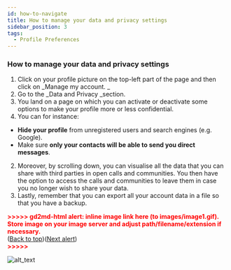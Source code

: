 ```yaml
---
id: how-to-navigate
title: How to manage your data and privacy settings
sidebar_position: 3
tags:
  - Profile Preferences
---
```



### **How to manage your data and privacy settings**



1. Click on your profile picture on the top-left part of the page and then click on _Manage my account. _
2. Go to the _Data and Privacy _section.
3. You land on a page on which you can activate or deactivate some options to make your profile more or less confidential. 
1. You can for instance:
* **Hide your profile** from unregistered users and search engines (e.g. Google).
* Make sure **only your contacts will be able to send you direct messages**.
2. Moreover, by scrolling down, you can visualise all the data that you can share with third parties in open calls and communities. You then have the option to access the calls and communities to leave them in case you no longer wish to share your data.
3. Lastly, remember that you can export all your account data in a file so that you have a backup.



<p id="gdcalert1" ><span style="color: red; font-weight: bold">>>>>>  gd2md-html alert: inline image link here (to images/image1.gif). Store image on your image server and adjust path/filename/extension if necessary. </span><br>(<a href="#">Back to top</a>)(<a href="#gdcalert2">Next alert</a>)<br><span style="color: red; font-weight: bold">>>>>> </span></p>


![alt_text](images/image1.gif "image_tooltip")

